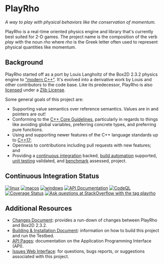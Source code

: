 <!--
  This is written for GitHub Flavored Markdown.
  See: https://github.github.com/gfm/
-->

# PlayRho

*A way to play with physical behaviors like the conservation of momentum.*

PlayRho is a real-time oriented physics engine and library that's currently best suited for
2-D games. The project name is the composition of the verb *play* with the noun *rho* where
*rho* is the Greek letter often used to represent physical quantities like momentum.

## Background

PlayRho started off as a port by Louis Langholtz of the Box2D 2.3.2 physics engine to ["modern C++"](https://msdn.microsoft.com/en-us/library/hh279654.aspx). It's evolved into a derivative work by Louis and other contributors to the code base. Like its predecessor, PlayRho is also [licensed](LICENSE.txt) under a [Zlib License](https://opensource.org/licenses/Zlib).

Some general goals of this project are:
- Supporting value semantics over reference semantics. Values are in and pointers are out!
- Conforming to the [C++ Core Guidelines](https://github.com/isocpp/CppCoreGuidelines/blob/master/CppCoreGuidelines.md),
  particularly in regards to things like avoiding global variables,
  preferring concrete types, and preferring pure functions.
- Using and supporting newer features of the C++ language standards up to [C++17](https://en.wikipedia.org/wiki/C%2B%2B17);
- Openness to contributions including pull requests with new features; and
- Providing a [continuous integration](https://en.wikipedia.org/wiki/Continuous_integration)
  backed, [build automation](https://en.wikipedia.org/wiki/Build_automation) supported,
  [unit testing](https://en.wikipedia.org/wiki/Unit_testing) validated, and [benchmark](https://en.wikipedia.org/wiki/Benchmark_(computing)) assessed, project.

## Continuous Integration Status

[![linux](https://github.com/louis-langholtz/PlayRho/actions/workflows/linux.yml/badge.svg)](https://github.com/louis-langholtz/PlayRho/actions/workflows/linux.yml)
[![macos](https://github.com/louis-langholtz/PlayRho/actions/workflows/macos.yml/badge.svg)](https://github.com/louis-langholtz/PlayRho/actions/workflows/macos.yml)
[![windows](https://github.com/louis-langholtz/PlayRho/actions/workflows/windows.yml/badge.svg)](https://github.com/louis-langholtz/PlayRho/actions/workflows/windows.yml)
[![API Documentation](https://github.com/louis-langholtz/PlayRho/actions/workflows/docs.yml/badge.svg)](https://github.com/louis-langholtz/PlayRho/actions/workflows/docs.yml)
[![CodeQL](https://github.com/louis-langholtz/PlayRho/actions/workflows/codeql.yml/badge.svg)](https://github.com/louis-langholtz/PlayRho/actions/workflows/codeql.yml)
[![Coverage Status](https://coveralls.io/repos/github/louis-langholtz/PlayRho/badge.svg)](https://coveralls.io/github/louis-langholtz/PlayRho)
[![Ask questions at StackOverflow with the tag playrho](https://img.shields.io/badge/stackoverflow-playrho-blue.svg)](https://stackoverflow.com/questions/tagged/playrho)

## Additional Resources

- [Changes Document](Changes.md):
  provides a run-down of changes between PlayRho and Box2D 2.3.2.
- [Building & Installation Document](INSTALL.md):
  information on how to build this project and run the Testbed.
- [API Pages](http://louis-langholtz.github.io/PlayRho/API/index.html): documentation on the Application Programming Interface (API).
- [Issues Web Interface](https://github.com/louis-langholtz/PlayRho/issues):
  for questions, bugs reports, or suggestions associated with this project.
